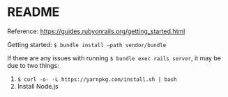 # README

Reference: https://guides.rubyonrails.org/getting_started.html

Getting started:
```$ bundle install —path vendor/bundle```

If there are any issues with running ```$ bundle exec rails server```, it may be due to two things:
1. ```$ curl -o- -L https://yarnpkg.com/install.sh | bash```
2. Install Node.js
